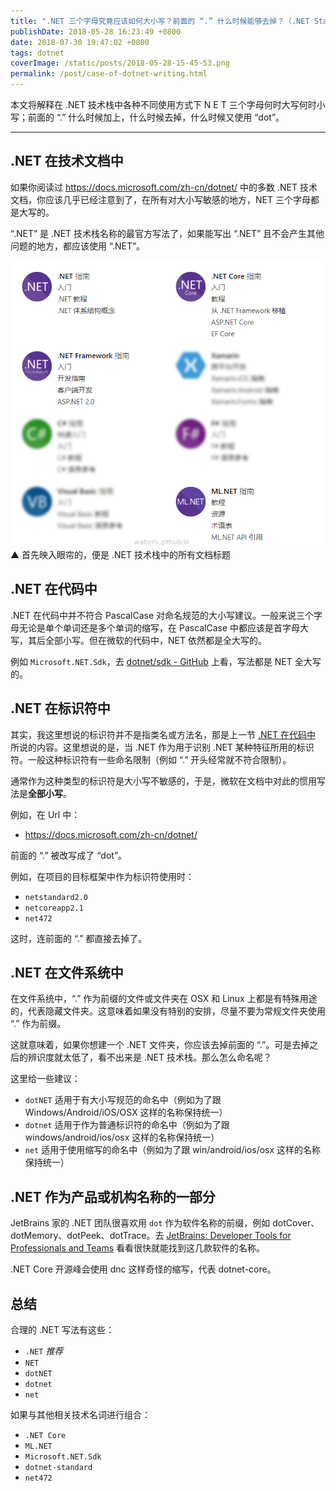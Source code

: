 ```yaml
---
title: ".NET 三个字母究竟应该如何大小写？前面的 “.” 什么时候能够去掉？（.NET Standard / dotnet-core / net472）"
publishDate: 2018-05-28 16:23:49 +0800
date: 2018-07-30 19:47:02 +0800
tags: dotnet
coverImage: /static/posts/2018-05-28-15-45-53.png
permalink: /post/case-of-dotnet-writing.html
---
```


本文将解释在 .NET 技术栈中各种不同使用方式下 N E T 三个字母何时大写何时小写；前面的 “.” 什么时候加上，什么时候去掉，什么时候又使用 “dot”。

---

<div id="toc"></div>

## .NET 在技术文档中

如果你阅读过 <https://docs.microsoft.com/zh-cn/dotnet/> 中的多数 .NET 技术文档，你应该几乎已经注意到了，在所有对大小写敏感的地方，NET 三个字母都是大写的。

“.NET” 是 .NET 技术栈名称的最官方写法了，如果能写出 “.NET” 且不会产生其他问题的地方，都应该使用 “.NET”。

![.NET 文档标题](/static/posts/2018-05-28-15-45-53.png)  
▲ 首先映入眼帘的，便是 .NET 技术栈中的所有文档标题

## .NET 在代码中

.NET 在代码中并不符合 PascalCase 对命名规范的大小写建议。一般来说三个字母无论是单个单词还是多个单词的缩写，在 PascalCase 中都应该是首字母大写，其后全部小写。但在微软的代码中，NET 依然都是全大写的。

例如 `Microsoft.NET.Sdk`，去 [dotnet/sdk - GitHub](https://github.com/dotnet/sdk/tree/master/src/Tasks/Microsoft.NET.Build.Tasks/targets) 上看，写法都是 NET 全大写的。

## .NET 在标识符中

其实，我这里想说的标识符并不是指类名或方法名，那是上一节 [.NET 在代码中](/post/case-of-dotnet-writing.html#net-%E5%9C%A8%E4%BB%A3%E7%A0%81%E4%B8%AD) 所说的内容。这里想说的是，当 .NET 作为用于识别 .NET 某种特征所用的标识符。一般这种标识符有一些命名限制（例如 “.” 开头经常就不符合限制）。

通常作为这种类型的标识符是大小写不敏感的，于是，微软在文档中对此的惯用写法是**全部小写**。

例如，在 Url 中：

- <https://docs.microsoft.com/zh-cn/dotnet/>

前面的 “.” 被改写成了 “dot”。

例如，在项目的目标框架中作为标识符使用时：

- `netstandard2.0`
- `netcoreapp2.1`
- `net472`

这时，连前面的 “.” 都直接去掉了。

## .NET 在文件系统中

在文件系统中，“.” 作为前缀的文件或文件夹在 OSX 和 Linux 上都是有特殊用途的，代表隐藏文件夹。这意味着如果没有特别的安排，尽量不要为常规文件夹使用 “.” 作为前缀。

这就意味着，如果你想建一个 .NET 文件夹，你应该去掉前面的 “.”。可是去掉之后的辨识度就太低了，看不出来是 .NET 技术栈。那么怎么命名呢？

这里给一些建议：

- `dotNET` 适用于有大小写规范的命名中（例如为了跟 Windows/Android/iOS/OSX 这样的名称保持统一）
- `dotnet` 适用于作为普通标识符的命名中（例如为了跟 windows/android/ios/osx 这样的名称保持统一）
- `net` 适用于使用缩写的命名中（例如为了跟 win/android/ios/osx 这样的名称保持统一）

## .NET 作为产品或机构名称的一部分

JetBrains 家的 .NET 团队很喜欢用 `dot` 作为软件名称的前缀，例如 dotCover、dotMemory、dotPeek、dotTrace。去 [JetBrains: Developer Tools for Professionals and Teams](https://www.jetbrains.com/) 看看很快就能找到这几款软件的名称。

.NET Core 开源峰会使用 dnc 这样奇怪的缩写，代表 dotnet-core。

## 总结

合理的 .NET 写法有这些：

- `.NET` *推荐*
- `NET`
- `dotNET`
- `dotnet`
- `net`

如果与其他相关技术名词进行组合：

- `.NET Core`
- `ML.NET`
- `Microsoft.NET.Sdk`
- `dotnet-standard`
- `net472`


